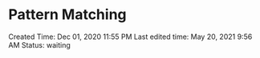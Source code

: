 # Pattern Matching

Created Time: Dec 01, 2020 11:55 PM
Last edited time: May 20, 2021 9:56 AM
Status: waiting
